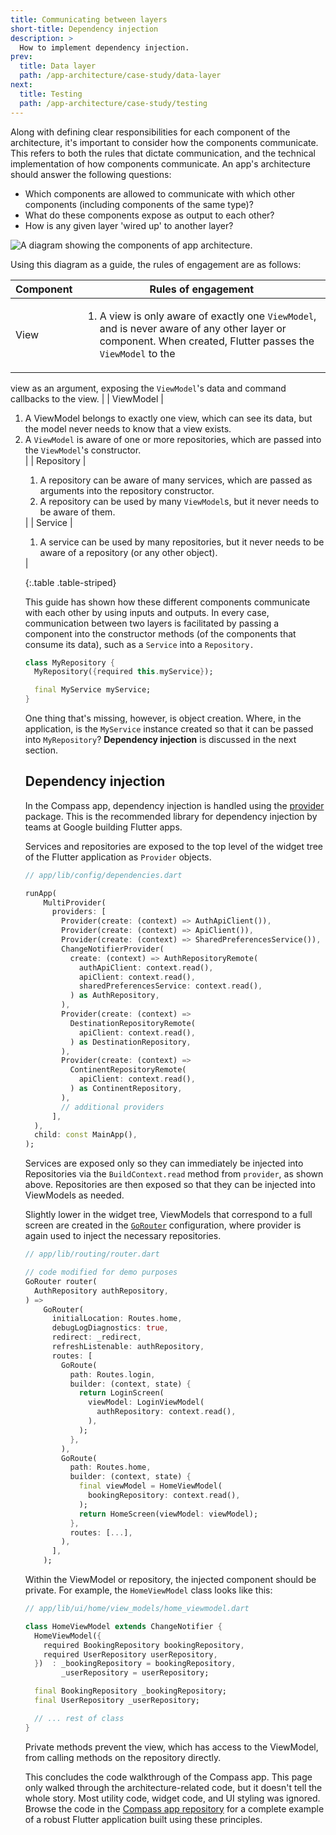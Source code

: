 ```yaml
---
title: Communicating between layers
short-title: Dependency injection
description: >
  How to implement dependency injection.
prev: 
  title: Data layer
  path: /app-architecture/case-study/data-layer
next:
  title: Testing
  path: /app-architecture/case-study/testing
---
```


Along with defining clear responsibilities for each component of the architecture,
it's important to consider how the components communicate. 
This refers to both the rules that dictate communication, 
and the technical implementation of how components communicate. 
An app's architecture should answer the following questions:

* Which components are allowed to communicate with which other components
  (including components of the same type)?
* What do these components expose as output to each other?
* How is any given layer 'wired up' to another layer?

<img src='/assets/images/docs/app-architecture/guide/feature-architecture-simplified.png'
alt="A diagram showing the components of app architecture.">

Using this diagram as a guide, the rules of engagement are as follows:

| Component  | Rules of engagement                                                                                                                                                                                                                                        |
|------------|------------------------------------------------------------------------------------------------------------------------------------------------------------------------------------------------------------------------------------------------------------|
| View       | <ol><li> A view is only aware of exactly one `ViewModel`, and is never aware of any other layer or component. When created, Flutter passes the `ViewModel` to the
view as an argument, exposing the `ViewModel`'s data and command callbacks
to the view. </li></ul> |
| ViewModel  | <ol><li>A ViewModel belongs to exactly one view, which can see its data, but the model never needs to know that a view exists.</li><li>A `ViewModel` is aware of one or more repositories, which are passed into the `ViewModel`'s constructor.</li></ul>    |
| Repository | <ol><li>A repository can be aware of many services, which are passed as arguments into the repository constructor.</li><li>A repository can be used by many `ViewModel`s, but it never needs to be aware of them.</li></ol>                        |
| Service    | <ol><li>A service can be used by many repositories, but it never needs to be aware of a repository (or any other object).</li></ol>                                                                                                                        |

{:.table .table-striped}

This guide has shown how these different components communicate
with each other by using inputs and outputs. 
In every case, communication between two layers is facilitated by passing 
a component into the constructor methods (of the components that 
consume its data), such as a `Service` into a `Repository.`

```dart
class MyRepository {
  MyRepository({required this.myService});

  final MyService myService;
}
```

One thing that's missing, however, is object creation. Where,
in the application, is the `MyService` instance created so that it can be
passed into `MyRepository`? **Dependency injection** is discussed in
the next section.

## Dependency injection

In the Compass app, dependency injection is handled using
the [provider](https://pub.dev/packages/provider) package. 
This is the recommended library for dependency injection by 
teams at Google building Flutter apps.

Services and repositories are exposed to the top level of the widget tree of
the Flutter application as `Provider` objects.

```dart
// app/lib/config/dependencies.dart

runApp(
    MultiProvider(
      providers: [
        Provider(create: (context) => AuthApiClient()),
        Provider(create: (context) => ApiClient()),
        Provider(create: (context) => SharedPreferencesService()),
        ChangeNotifierProvider(
          create: (context) => AuthRepositoryRemote(
            authApiClient: context.read(),
            apiClient: context.read(),
            sharedPreferencesService: context.read(),
          ) as AuthRepository,
        ),
        Provider(create: (context) => 
          DestinationRepositoryRemote(
            apiClient: context.read(),
          ) as DestinationRepository,
        ),
        Provider(create: (context) => 
          ContinentRepositoryRemote(
            apiClient: context.read(),
          ) as ContinentRepository,
        ),
        // additional providers
      ],
  ),
  child: const MainApp(),
);
```

Services are exposed only so they can immediately be 
injected into Repositories via the `BuildContext.read` method from `provider`, 
as shown above. Repositories are then exposed so that they 
can be injected into ViewModels as needed.

Slightly lower in the widget tree, 
ViewModels that correspond to a full screen are created in 
the [`GoRouter`][] configuration, 
where provider is again used to inject the necessary repositories.

```dart
// app/lib/routing/router.dart

// code modified for demo purposes
GoRouter router(
  AuthRepository authRepository,
) =>
    GoRouter(
      initialLocation: Routes.home,
      debugLogDiagnostics: true,
      redirect: _redirect,
      refreshListenable: authRepository,
      routes: [
        GoRoute(
          path: Routes.login,
          builder: (context, state) {
            return LoginScreen(
              viewModel: LoginViewModel(
                authRepository: context.read(),
              ),
            );
          },
        ),
        GoRoute(
          path: Routes.home,
          builder: (context, state) {
            final viewModel = HomeViewModel(
              bookingRepository: context.read(),
            );
            return HomeScreen(viewModel: viewModel);
          },
          routes: [...],
        ),
      ],
    );

```

Within the ViewModel or repository, the injected component should be private.
For example, the `HomeViewModel` class looks like this:

```dart
// app/lib/ui/home/view_models/home_viewmodel.dart

class HomeViewModel extends ChangeNotifier {
  HomeViewModel({
    required BookingRepository bookingRepository,
    required UserRepository userRepository,
  })  : _bookingRepository = bookingRepository,
        _userRepository = userRepository;

  final BookingRepository _bookingRepository;
  final UserRepository _userRepository;

  // ... rest of class
}

```

Private methods prevent the view, which has access to the ViewModel, from
calling methods on the repository directly.

This concludes the code walkthrough of the Compass app. This page only walked
through the architecture-related code, but it doesn't tell the whole story. Most
utility code, widget code, and UI styling was ignored. Browse the code in
the [Compass app repository](https://github.com/flutter/samples/) for a complete
example of a robust Flutter application built using these principles.

[provider]: https://pub.dev/packages/provider
[`GoRouter`]: https://pub.dev/packages/go_router
[Compass app repository]: https://github.com/flutter/samples/tree/main/compass_app
